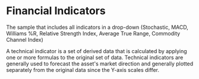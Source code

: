 Financial Indicators
==================

The sample that includes all indicators in a drop-down (Stochastic, MACD, Williams %R, Relative Strength Index, Average True Range, Commodity Channel Index)

A technical indicator is a set of derived data that is calculated by applying one or more formulas to the original set of data. Technical indicators are generally used to forecast the asset's market direction and generally plotted separately from the original data since the Y-axis scales differ.